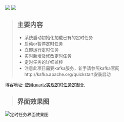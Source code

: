 ![](https://img.shields.io/badge/quartz实现定制化定时任务-green.svg?logo=appveyor&style=for-the-badge) 
![](https://img.shields.io/badge/联系QQ-1185304036-green.svg?logo=appveyor&style=for-the-badge) 
> ##  主要内容
> *   系统启动初始化加载已有的定时任务
> *   启动or暂停定时任务
> *   立即运行定时任务
> *   实时新增及修改定时任务
> *   定时任务的详细监控
> *   注意此项目需要kafka服务，新手请参照kafka官网http://kafka.apache.org/quickstart安装启动

博客地址: [使用quartz实现定时任务定制化](https://blog.csdn.net/fanrenxiang/article/details/85539918)
> ##  界面效果图
![定时任务界面效果图](https://img-blog.csdnimg.cn/20190110162200891.png?x-oss-process=image/watermark,type_ZmFuZ3poZW5naGVpdGk,shadow_10,text_aHR0cHM6Ly9ibG9nLmNzZG4ubmV0L2ZhbnJlbnhpYW5n,size_16,color_FFFFFF,t_70)

